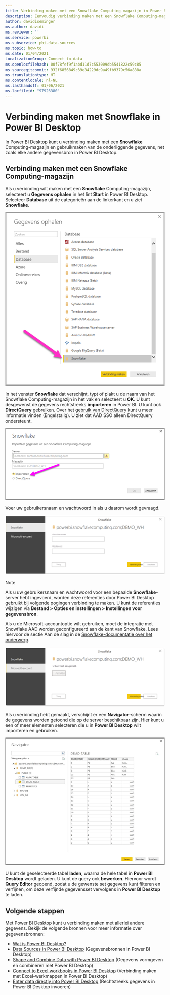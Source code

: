 ```yaml
---
title: Verbinding maken met een Snowflake Computing-magazijn in Power BI Desktop
description: Eenvoudig verbinding maken met een Snowflake Computing-magazijn in Power BI Desktop en dit gebruiken
author: davidiseminger
ms.author: davidi
ms.reviewer: ''
ms.service: powerbi
ms.subservice: pbi-data-sources
ms.topic: how-to
ms.date: 01/04/2021
LocalizationGroup: Connect to data
ms.openlocfilehash: 00f78fef9f1abd11d7c553009db5541822c59c85
ms.sourcegitcommit: 932f6856849c39e34229dc9a49fb9379c56a888a
ms.translationtype: HT
ms.contentlocale: nl-NL
ms.lasthandoff: 01/06/2021
ms.locfileid: "97926380"
---
```

# <a name="connect-to-snowflake-in-power-bi-desktop"></a>Verbinding maken met Snowflake in Power BI Desktop
In Power BI Desktop kunt u verbinding maken met een **Snowflake** Computing-magazijn en gebruikmaken van de onderliggende gegevens, net zoals elke andere gegevensbron in Power BI Desktop. 

## <a name="connect-to-a-snowflake-computing-warehouse"></a>Verbinding maken met een Snowflake Computing-magazijn
Als u verbinding wilt maken met een **Snowflake** Computing-magazijn, selecteert u **Gegevens ophalen** in het lint **Start** in Power BI Desktop. Selecteer **Database** uit de categorieën aan de linkerkant en u ziet **Snowflake**.

![Schermopname van het dialoogvenster Gegevens ophalen met selectie van de Snowflake-database.](media/desktop-connect-snowflake/connect-snowflake-2b.png)

In het venster **Snowflake** dat verschijnt, typt of plakt u de naam van het Snowflake Computing-magazijn in het vak en selecteert u **OK**. U kunt desgewenst de gegevens rechtstreeks **importeren** in Power BI. U kunt ook **DirectQuery** gebruiken. Over het [gebruik van DirectQuery](desktop-use-directquery.md) kunt u meer informatie vinden (Engelstalig). U ziet dat AAD SSO alleen DirectQuery ondersteunt.

![Schermopname van het dialoogvenster Snowflake met het keuzerondje Importeren geselecteerd.](media/desktop-connect-snowflake/connect-snowflake-3.png)

Voer uw gebruikersnaam en wachtwoord in als u daarom wordt gevraagd.

![Schermopname van de vraag om referenties voor Snowflake met de velden Gebruikersnaam en Wachtwoord.](media/desktop-connect-snowflake/connect-snowflake-4.png)

> [!NOTE]
> Als u uw gebruikersnaam en wachtwoord voor een bepaalde **Snowflake**-server hebt ingevoerd, worden deze referenties door Power BI Desktop gebruikt bij volgende pogingen verbinding te maken. U kunt de referenties wijzigen via **Bestand > Opties en instellingen > Instellingen voor gegevensbron**.
> 
> 

Als u de Microsoft-accountoptie wilt gebruiken, moet de integratie met Snowflake AAD worden geconfigureerd aan de kant van Snowflake. Lees hiervoor de sectie Aan de slag in de [Snowflake-documentatie over het onderwerp](https://docs.snowflake.net/manuals/user-guide/oauth-powerbi.html#power-bi-sso-to-snowflake).

![Verificatietype via Microsoft-account in Snowflake-connector.](media/desktop-connect-snowflake/connect-snowflake-6.png)


Als u verbinding hebt gemaakt, verschijnt er een **Navigator**-scherm waarin de gegevens worden getoond die op de server beschikbaar zijn. Hier kunt u een of meer elementen selecteren die u in **Power BI Desktop** wilt importeren en gebruiken.

![ODBC-fout 28000 veroorzaakt een fout bij het maken van een verbinding.](media/desktop-connect-snowflake/connect-snowflake-5.png)

U kunt de geselecteerde tabel **laden**, waarna de hele tabel in **Power BI Desktop** wordt geladen. U kunt de query ook **bewerken**. Hiervoor wordt **Query Editor** geopend, zodat u de gewenste set gegevens kunt filteren en verfijnen, om deze verfijnde gegevensset vervolgens in **Power BI Desktop** te laden.

## <a name="next-steps"></a>Volgende stappen
Met Power BI Desktop kunt u verbinding maken met allerlei andere gegevens. Bekijk de volgende bronnen voor meer informatie over gegevensbronnen:

* [Wat is Power BI Desktop?](../fundamentals/desktop-what-is-desktop.md)
* [Data Sources in Power BI Desktop](desktop-data-sources.md) (Gegevensbronnen in Power BI Desktop)
* [Shape and Combine Data with Power BI Desktop](desktop-shape-and-combine-data.md) (Gegevens vormgeven en combineren met Power BI Desktop)
* [Connect to Excel workbooks in Power BI Desktop](desktop-connect-excel.md) (Verbinding maken met Excel-werkmappen in Power BI Desktop)   
* [Enter data directly into Power BI Desktop](desktop-enter-data-directly-into-desktop.md) (Rechtstreeks gegevens in Power BI Desktop invoeren)   
